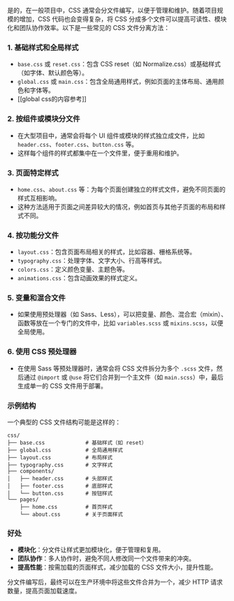是的，在一般项目中，CSS 通常会分文件编写，以便于管理和维护。随着项目规模的增加，CSS 代码也会变得复杂，将 CSS 分成多个文件可以提高可读性、模块化和团队协作效率。以下是一些常见的 CSS 文件分离方法：

### 1. **基础样式和全局样式**
   - `base.css` 或 `reset.css`：包含 CSS reset（如 Normalize.css）或基础样式（如字体、默认颜色等）。
   - `global.css` 或 `main.css`：包含全局通用样式，例如页面的主体布局、通用颜色和字体等。
   - [[global css的内容参考]]

### 2. **按组件或模块分文件**
   - 在大型项目中，通常会将每个 UI 组件或模块的样式独立成文件，比如 `header.css`、`footer.css`、`button.css` 等。
   - 这样每个组件的样式都集中在一个文件里，便于重用和维护。

### 3. **页面特定样式**
   - `home.css`、`about.css` 等：为每个页面创建独立的样式文件，避免不同页面的样式互相影响。
   - 这种方法适用于页面之间差异较大的情况，例如首页与其他子页面的布局和样式不同。

### 4. **按功能分文件**
   - `layout.css`：包含页面布局相关的样式，比如容器、栅格系统等。
   - `typography.css`：处理字体、文字大小、行高等样式。
   - `colors.css`：定义颜色变量、主题色等。
   - `animations.css`：包含动画效果的样式定义。

### 5. **变量和混合文件**
   - 如果使用预处理器（如 Sass、Less），可以把变量、颜色、混合宏（mixin）、函数等放在一个专门的文件中，比如 `variables.scss` 或 `mixins.scss`，以便全局使用。

### 6. **使用 CSS 预处理器**
   - 在使用 Sass 等预处理器时，通常会将 CSS 文件拆分为多个 `.scss` 文件，然后通过 `@import` 或 `@use` 将它们合并到一个主文件（如 `main.scss`）中，最后生成单一的 CSS 文件用于部署。

### 示例结构

一个典型的 CSS 文件结构可能是这样的：

```
css/
├── base.css             # 基础样式（如 reset）
├── global.css           # 全局通用样式
├── layout.css           # 布局样式
├── typography.css       # 文字样式
├── components/
│   ├── header.css       # 头部样式
│   ├── footer.css       # 底部样式
│   └── button.css       # 按钮样式
└── pages/
    ├── home.css         # 首页样式
    └── about.css        # 关于页面样式
```

### 好处
- **模块化**：分文件让样式更加模块化，便于管理和复用。
- **团队协作**：多人协作时，避免不同人修改同一个文件带来的冲突。
- **提高性能**：按需加载的页面样式，减少加载的 CSS 文件大小，提升性能。

分文件编写后，最终可以在生产环境中将这些文件合并为一个，减少 HTTP 请求数量，提高页面加载速度。